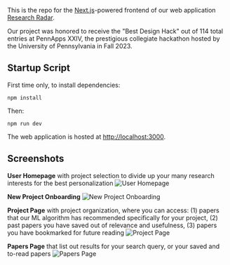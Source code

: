 This is the repo for the [Next.js](https://nextjs.org/)-powered frontend of our web application [Research Radar](https://github.com/researchRadar-ai).

Our project was honored to receive the "Best Design Hack" out of 114 total entries at PennApps XXIV, the prestigious collegiate hackathon hosted by the University of Pennsylvania in Fall 2023.

## Startup Script

First time only, to install dependencies:
```
npm install
```
Then:
```
npm run dev
```

The web application is hosted at [http://localhost:3000](http://localhost:3000).

## Screenshots
**User Homepage** with project selection to divide up your many research interests for the best personalization
![User Homepage](https://i.imgur.com/3ARHUhJ.png)


**New Project Onboarding**
![New Project Onboarding](https://i.imgur.com/IpaOYiv.png)


**Project Page** with project organization, where you can access:
  (1) papers that our ML algorithm has recommended specifically for your project,
  (2) past papers you have saved out of relevance and usefulness,
  (3) papers you have bookmarked for future reading
![Project Page](https://i.imgur.com/D4dNUSG.png)


**Papers Page** that list out results for your search query, or your saved and to-read papers
![Papers Page](https://i.imgur.com/DQScQzH.png)
